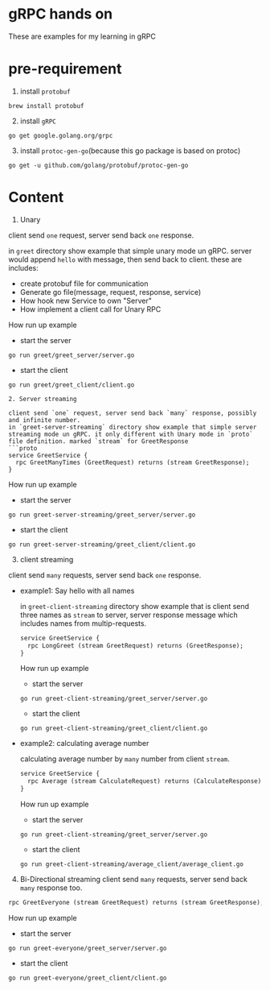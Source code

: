 # gRPC hands on
These are examples for my learning in gRPC

# pre-requirement
1. install `protobuf`
```
brew install protobuf
```
2. install `gRPC`
```
go get google.golang.org/grpc
```
3. install `protoc-gen-go`(because this go package is based on protoc)
```
go get -u github.com/golang/protobuf/protoc-gen-go
```

# Content
1. Unary
  
  client send `one` request, server send back `one` response.

  in `greet` directory show example that simple unary mode un gRPC. server would append `hello` with message, then send back to client. these are includes:
  - create protobuf file for communication
  - Generate go file(message, request, response, service)
  - How hook new Service to own "Server"
  - How implement a client call for Unary RPC

  How run up example
  - start the server
  ```
  go run greet/greet_server/server.go
  ```
  - start the client
  ```
  go run greet/greet_client/client.go

2. Server streaming

  client send `one` request, server send back `many` response, possibly and infinite number.
  in `greet-server-streaming` directory show example that simple server streaming mode un gRPC. it only different with Unary mode in `proto` file definition. marked `stream` for GreetResponse
  ```proto
  service GreetService {
    rpc GreetManyTimes (GreetRequest) returns (stream GreetResponse);
  }
  ```

  How run up example
  - start the server
  ```
  go run greet-server-streaming/greet_server/server.go
  ```
  - start the client
  ```
  go run greet-server-streaming/greet_client/client.go
  ```

3. client streaming

  client send `many` requests, server send back `one` response.
  - example1: Say hello with all names

    in `greet-client-streaming` directory show example that is client send three names as `stream` to server, server response message which includes names from multip-requests.
    ```proto
    service GreetService {
      rpc LongGreet (stream GreetRequest) returns (GreetResponse);
    }
    ```
    How run up example
    - start the server
    ```
    go run greet-client-streaming/greet_server/server.go
    ```
    - start the client
    ```
    go run greet-client-streaming/greet_client/client.go
    ```

  - example2: calculating average number

    calculating average number by `many` number from client `stream`.

    ```proto
    service GreetService {
      rpc Average (stream CalculateRequest) returns (CalculateResponse) ;  
    }
    ```
    How run up example
    - start the server
    ```
    go run greet-client-streaming/greet_server/server.go
    ```
    - start the client
    ```
    go run greet-client-streaming/average_client/average_client.go
    ```

4. Bi-Directional streaming
  client send `many` requests, server send back `many` response too.

  ```proto
  rpc GreetEveryone (stream GreetRequest) returns (stream GreetResponse);
  ```
  How run up example
  - start the server
  ```
  go run greet-everyone/greet_server/server.go
  ```
  - start the client
  ```
  go run greet-everyone/greet_client/client.go
  ```



